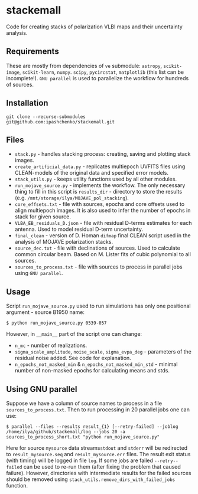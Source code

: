 # stackemall
Code for creating stacks of polarization VLBI maps and their uncertainty analysis. 

## Requirements
These are mostly from dependencies of ``ve`` submodule: ``astropy``, ``scikit-image``, ``scikit-learn``, ``numpy``. ``scipy``, ``pycircstat``, ``matplotlib`` (this list can be incomplete!).
``GNU parallel`` is used to parallelize the workflow for hundreds of sources.

## Installation
```
git clone --recurse-submodules git@github.com:ipashchenko/stackemall.git
```

## Files
* ``stack.py`` - handles stacking process: creating, saving and plotting stack images.
* ``create_artificial_data.py`` - replicates multiepoch UVFITS files using CLEAN-models of the original data and specified error models.
* ``stack_utils.py`` - keeps utility functions used by all other modules.
* ``run_mojave_source.py`` - implements the workflow. The only necessary thing to fill in this script is
``results_dir`` - directory to store the results (e.g. ``/mnt/storage/ilya/MOJAVE_pol_stacking``).
* ``core_effsets.txt`` - file with sources, epochs and core offsets used to align multiepoch images. It is also used to infer the number of epochs in stack for given source.
* ``VLBA_EB_residuals_D.json`` - file with residual D-terms estimates for each antenna. Used to model residual D-term uncertainty.  
* ``final_clean`` - version of D. Homan ``difmap`` final CLEAN script used in the analysis of MOJAVE polarization stacks.
* ``source_dec.txt`` - file with declinations of sources. Used to calculate common circular beam. Based on M. Lister fits of cubic polynomial to all sources.
* ``sources_to_process.txt`` - file with sources to process in parallel jobs using ``GNU parallel``.

## Usage
Script ``run_mojave_source.py`` used to run simulations has only one positional argument - source B1950 name:
```
$ python run_mojave_source.py 0539-057
```
However, in ``__main__`` part of the script one can change:
* ``n_mc`` - number of realizations.
* ``sigma_scale_amplitude``, ``noise_scale``, ``sigma_evpa_deg`` - parameters of the residual noise added. See code for explanation.
* ``n_epochs_not_masked_min`` & ``n_epochs_not_masked_min_std`` - minimal number of non-masked epochs for calculating means and stds.

## Using GNU parallel
Suppose we have a column of source names to process in a file ``sources_to_process.txt``. Then to run processing in 20
parallel jobs one can use:
```
$ parallel --files --results result_{1} [--retry-failed] --joblog /home/ilya/github/stackemall/log --jobs 20 -a sources_to_process_short.txt "python run_mojave_source.py"

``` 
Here for source ``mysource`` data streams``stdout`` and ``stderr`` will be redirected to ``result_mysource.seq`` and ``result_mysource.err`` files. The result exit status (with timing)
will be logged in file ``log``. If some jobs are failed ``--retry--failed`` can be used to re-run them (after fixing the problem that caused failure). However, directories with intermediate results for the failed
sources should be removed using ``stack_utils.remove_dirs_with_failed_jobs`` function.